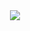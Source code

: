  <div align="center">
    <img src="https://github-readme-stats.vercel.app/api/top-langs/?username=Recognitions&theme=transparent">
</div>
